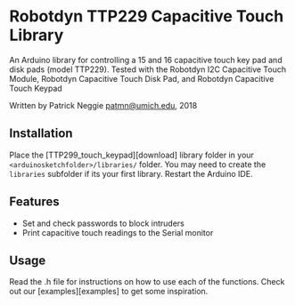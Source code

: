 # Robotdyn TTP229 Capacitive Touch Library

An Arduino library for controlling a 15 and 16 capacitive touch key pad and disk pads (model TTP229).
Tested with the Robotdyn I2C Capacitive Touch Module, Robotdyn Capacitive Touch Disk Pad, and Robotdyn Capacitive Touch Keypad

Written by Patrick Neggie <patmn@umich.edu>, 2018


Installation
------------

Place the [TTP299_touch_keypad][download] library folder in your `<arduinosketchfolder>/libraries/` folder. You may need to create the `libraries` subfolder if its your first library. Restart the Arduino IDE.


Features
--------
- Set and check passwords to block intruders
- Print capacitive touch readings to the Serial monitor

Usage
-----

Read the .h file for instructions on how to use each of the functions. Check out our [examples][examples] to get some inspiration.
